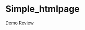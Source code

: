 # Simple_htmlpage
<a href="http://htmlpreview.github.io/?https://github.com/Kani18/simplehtmlpage/blob/main/modified/index.html">Demo Review</a>
